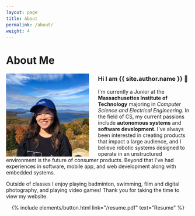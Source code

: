 ```yaml
---
layout: page
title: About
permalink: /about/
weight: 4
---
```


# **About Me**

 
<img src ="https://github.com/afangg/afangg.github.io/blob/master/images/me.png?raw=true" width="45%" align="left" style="padding-right:25px">

### Hi I am **{{ site.author.name }}** :wave: <br>

I'm currently a Junior at the **Massachusettes Institute of Technology** majoring in *Computer Science and Electrical Engineering*. In the field of CS, my current passions include **autonomous systems** and **software development**. I've always been interested in creating products that impact a large audience, and I believe robotic systems designed to operate in an unstructured environment is the future of consumer products. Beyond that I've had experiences in software, mobile app, and web development along with embedded systems.

Outside of classes I enjoy playing badminton, swimming, film and digital photography, and playing video games! Thank you for taking the time to view my website.


<!-- {% include about/skills.html title="Programming Skills" source=site.data.programming-skills %} -->
<!-- {% include about/skills.html title="Other Skills" source=site.data.other-skills %} -->
<center>{% include elements/button.html link="/resume.pdf" text="Resume" %}</center>

